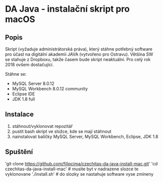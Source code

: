 # DA Java - instalační skript pro macOS

## Popis
Skript (vyžaduje administrátorská práva), který stáhne potřebný software pro účast na digitální akademii JAVA (vytvořeno pro Ostravu).
Většina SW se stahuje z Dropboxu, takže časem bude skript neaktuální. Pro celý rok 2018 ovšem dostačující.

Stáhne se:
- MySQL Server 8.0.12
- MySQL Workbench 8.0.12 community
- Eclipse IDE
- JDK 1.8 full

## Instalace
1) stáhnout/vyklonovat repozitář
2) pustit bash skript ve složce, kde se mají stáhnout
3) nainstalovat balíčky MySQL Server, MySQL Workbench, Eclipse, JDK 1.8

## Spuštění
'git clone https://github.com/filipcima/czechitas-da-java-install-mac.git'
'cd czechitas-da-java-install-mac' # musite byt v nadrazene slozce te vyklonovane
'./install.sh' # do slozky se nastahuje software vyse zmineny
